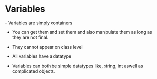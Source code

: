 <h1>Variables</h1>
- Variables are simply containers

- You can get them and set them and also manipulate them as long as they are not final.
- They cannot appear on class level
- All variables have a datatype

- Variables can both be simple datatypes like, string, int aswell as complicated objects.